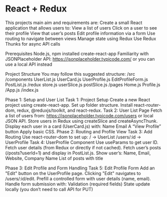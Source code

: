 # React + Redux

This projects main aim and requirements are:
Create a small React application that allows users to:
View a list of users
Click on a user to see their profile
View that user’s posts
Edit profile information via a form
Use routing to navigate between views
Manage state using Redux
Use Redux Thunks for async API calls

Prerequisites
Node.js, npm installed
create-react-app
Familiarity with JSONPlaceholder API: https://jsonplaceholder.typicode.com/ or you can use a local API instead

Project Structure
You may follow this suggested structure:
/src
  /components
    UserList.js
    UserCard.js
    UserProfile.js
    EditProfileForm.js
    PostList.js
  /redux
    store.js
    userSlice.js
    postSlice.js
  /pages
    Home.js
    Profile.js
  /App.js
  /index.js

Phase 1: Setup and User List
Task 1: Project Setup
Create a new React project using create-react-app.
Set up folder structure.
Install react-router-dom, redux, @reduxjs/toolkit, and react-redux.
Task 2: User List Page
Fetch a list of users from: https://jsonplaceholder.typicode.com/users or local JSON API.
Store users in Redux using createSlice and createAsyncThunk.
Display each user in a card (UserCard.js) with:
Name
Email
A “View Profile” button
Apply basic CSS.
Phase 2: Routing and Profile View
Task 3: Add Routing
Use react-router-dom to set up:
/ → UserList
/users/:id → UserProfile
Task 4: UserProfile Component
Use useParams to get user ID.
Fetch user details (from Redux or directly if not cached).
Fetch user’s posts (/posts?userId=1) and display in PostList.js.
Show user’s:
Name, Email, Website, Company Name
List of posts with title

Phase 3: Edit Profile and Form Handling
Task 5: Edit Profile Form
Add an "Edit" button on the UserProfile page.
Clicking "Edit" navigates to /users/:id/edit.
Prefill a controlled form with user details (name, email).
Handle form submission with:
Validation (required fields)
State update locally (you don’t need to call API for PUT)

